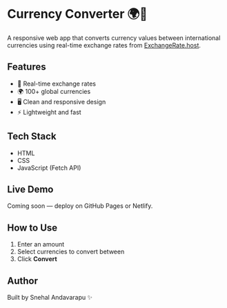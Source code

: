 # Currency Converter 🌍💸

A responsive web app that converts currency values between international currencies using real-time exchange rates from [ExchangeRate.host](https://exchangerate.host).

## Features
- 🔄 Real-time exchange rates
- 🌍 100+ global currencies
- 🖥️ Clean and responsive design
- ⚡ Lightweight and fast

## Tech Stack
- HTML
- CSS
- JavaScript (Fetch API)

## Live Demo
Coming soon — deploy on GitHub Pages or Netlify.

## How to Use
1. Enter an amount
2. Select currencies to convert between
3. Click **Convert**

## Author
Built by Snehal Andavarapu ✨
